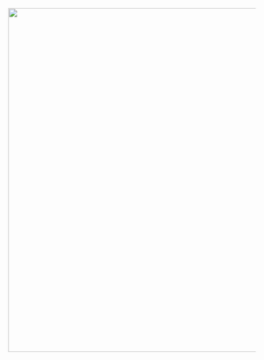 <div id="header" align="center">
    <img src="https://media.giphy.com/media/7JQD2eBmQULZwQvG5O/giphy.gif" width="700" />
</div>
